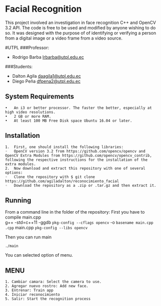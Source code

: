 Facial Recognition
====================
This project involved an investigation in face recognition C++ and OpenCV 3.2 API. The code is free to be used and modified by anyone wishing to do so.
It was designed with the purpose of of identifying or verifying a person from a digital image or a video frame from a video source.

#UTPL
###Professor:
- Rodrigo Barba [lrbarba@utpl.edu.ec](mailto:lrbarba@utpl.edu.ec)

###Students:
- Dalton Agila [daagila1@utpl.edu.ec](daagila1@utpl.edu.ec)
- Diego Peña [dfpena2@utpl.edu.ec](depenia@utpl.edu.ec)


System Requirements
-------------------
	•	An i3 or better processor. The faster the better, especially at high video resolutions.
	•	2 GB or more RAM.
	•	At least 100 MB Free Disk space Ubuntu 16.04 or later.

Installation
-------------
	1.	First, one should install the following libraries:
	◦	OpenCV version 3.2 from https://github.com/opencv/opencv and OpenCV Extra Modules from https://github.com/opencv/opencv_contrib, following the respective instructions for the installation of the extra modules.
	2.	Now download and extract this repository with one of several options:
	◦	Clone the repository with $ git clone https://github.com/agiladalton/reconocimiento_facial
	◦	Download the repository as a .zip or .tar.gz and then extract it.

Running
-------
From a command line in the folder of the repository:
First you have to compile main.cpp  
	g++ -std=c++11 -ggdb `pkg-config --cflags opencv` -o `basename main.cpp .cpp` main.cpp `pkg-config --libs opencv`

Then you can run main

	./main

You can selected option of menu.

MENU
-------------
	1. Cambiar camara: Select the camera to use.
	2. Agregar nuevo rostro: Add new face.
	3. Entrenar: Train app
	4. Iniciar reconocimiento
	5. Salir: Start the recognition process

